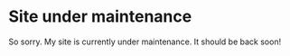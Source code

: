 # Site under maintenance

So sorry. My site is currently under maintenance. It should be back soon!
